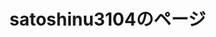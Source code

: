 # satoshinu3104のページ



<html>
	<body>
		<style>
			.game {
			position: relative;
			}
			.game p {
			position: absolute;
			top: 50%;
			left: 5%;
			-ms-transform: translate(-50%,-50%);
			-webkit-transform: translate(-50%,-50%);
			transform: translate(-50%,-50%);
			margin:0;
			paddin:0;
			/*文字の装飾は省略*/
			}
			body {
			background-image: url(../../B92EA61B-786F-4166-9212-10BBE723DCBD.gif);
			}

		</style>
		<input id="all" type="radio" name="tab_item" checked>
		<label class="tab_item" for="all">総合</label>
		
		<div class="tab_content" id="all_content">
			<div class="game" >
				<img src="750FB9D6-E39D-4F3E-8BB4-093F5BB3D644.gif" alt="">
				<p>
					<font color="white">
						ゲーム
					</font>
				</p>
			</div>
		</div>
		<img src="A301821D-EDD4-4194-96DB-E244DD3B5B57.gif" alt=""><a href="/typing_game" >タイピングのゲーム</a>
	</body>
</html>

